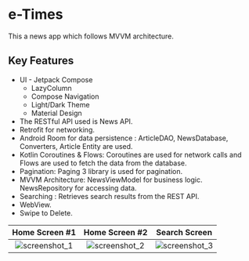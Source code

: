 # e-Times

This a news app which follows MVVM architecture. 

## Key Features

 - UI - Jetpack Compose
    - LazyColumn
    - Compose Navigation
    - Light/Dark Theme
    - Material Design
 - The RESTful API used is News API.
 - Retrofit for networking.
 - Android Room for data persistence : ArticleDAO, NewsDatabase, Converters, Article Entity are used.
 - Kotlin Coroutines & Flows: Coroutines are used for network calls and Flows are used to fetch the data from the database.
 - Pagination: Paging 3 library is used for pagination.
 - MVVM Architecture: NewsViewModel for business logic. NewsRepository for accessing data.
 - Searching : Retrieves search results from the REST API.
 - WebView.
 - Swipe to Delete.

| Home Screen #1 | Home Screen #2 | Search Screen |
| :---:         |     :---:      |          :---: |
| ![screenshot_1](https://user-images.githubusercontent.com/75408941/147407538-ba12e069-cc5b-4155-a4b2-6a352312c5ba.png)   | ![screenshot_2](https://user-images.githubusercontent.com/75408941/147407549-7bd0420a-86cf-422a-8124-fdc401ec75e4.png)     | ![screenshot_3](https://user-images.githubusercontent.com/75408941/147407555-354fc17b-52d1-4352-936d-a0d13f3f3cd4.png)    |
